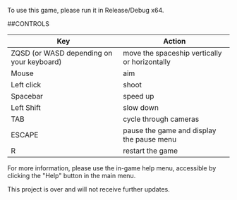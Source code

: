 To use this game, please run it in Release/Debug x64.

##CONTROLS

| Key | Action |
| --- | --- |
| ZQSD (or WASD depending on your keyboard) | move the spaceship vertically or horizontally |
| Mouse | aim |
| Left click | shoot |
| Spacebar | speed up |
| Left Shift | slow down |
| TAB | cycle through cameras |
| ESCAPE | pause the game and display the pause menu |
| R | restart the game |

For more information, please use the in-game help menu, accessible by clicking the "Help" button in the main menu.

This project is over and will not receive further updates.
